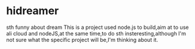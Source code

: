 # hidreamer
sth funny about dream
This is a project used node.js to build,aim at to use ali cloud and nodeJS,at the same time,to do sth insteresting,although I'm not sure 
what the specific project will be,I'm thinking about it.
